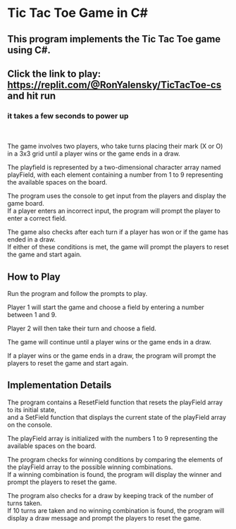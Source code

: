 # Tic Tac Toe Game in C#
## This program implements the Tic Tac Toe game using C#.<br />
## Click the link to play: https://replit.com/@RonYalensky/TicTacToe-cs and hit run
### it takes a few seconds to power up <br />
<br />
<br />
The game involves two players, who take turns placing their mark (X or O) in a 3x3 grid until a player wins or the game ends in a draw.<br />

The playfield is represented by a two-dimensional character array named playField, with each element containing a number from 1 to 9 representing the available spaces on the board.<br />

The program uses the console to get input from the players and display the game board.<br />
If a player enters an incorrect input, the program will prompt the player to enter a correct field.<br />

The game also checks after each turn if a player has won or if the game has ended in a draw. <br />
If either of these conditions is met, the game will prompt the players to reset the game and start again.<br />

## How to Play
Run the program and follow the prompts to play.<br />

Player 1 will start the game and choose a field by entering a number between 1 and 9.<br />

Player 2 will then take their turn and choose a field.<br />

The game will continue until a player wins or the game ends in a draw.<br />

If a player wins or the game ends in a draw, the program will prompt the players to reset the game and start again.<br />

## Implementation Details
The program contains a ResetField function that resets the playField array to its initial state, <br />
and a SetField function that displays the current state of the playField array on the console.<br />

The playField array is initialized with the numbers 1 to 9 representing the available spaces on the board.<br />

The program checks for winning conditions by comparing the elements of the playField array to the possible winning combinations.<br />
If a winning combination is found, the program will display the winner and prompt the players to reset the game.<br />

The program also checks for a draw by keeping track of the number of turns taken.<br />
If 10 turns are taken and no winning combination is found, the program will display a draw message and prompt the players to reset the game.<br />

